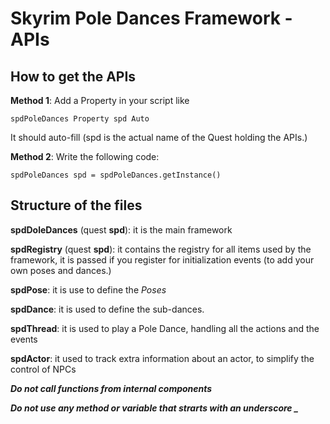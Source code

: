 # Skyrim Pole Dances Framework - APIs

## How to get the APIs

**Method 1**:
Add a Property in your script like
```
spdPoleDances Property spd Auto
```

It should auto-fill (spd is the actual name of the Quest holding the APIs.)


**Method 2**:
Write the following code:
```
spdPoleDances spd = spdPoleDances.getInstance()
```


## Structure of the files

**spdDoleDances** (quest **spd**): it is the main framework

**spdRegistry** (quest **spd**): it contains the registry for all items used by the framework, it is passed if you register for initialization events (to add your own poses and dances.)

**spdPose**: it is use to define the _Poses_

**spdDance**: it is used to define the sub-dances.

**spdThread**: it is used to play a Pole Dance, handling all the actions and the events

**spdActor**: it used to track extra information about an actor, to simplify the control of NPCs


***Do not call functions from internal components***

***Do not use any method or variable that strarts with an underscore \_***
